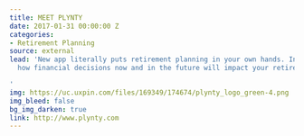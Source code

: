 ```yaml
---
title: MEET PLYNTY
date: 2017-01-31 00:00:00 Z
categories:
- Retirement Planning
source: external
lead: 'New app literally puts retirement planning in your own hands. Instantly see
  how financial decisions now and in the future will impact your retirement income.

'
img: https://uc.uxpin.com/files/169349/174674/plynty_logo_green-4.png
img_bleed: false
bg_img_darken: true
link: http://www.plynty.com
---
```


